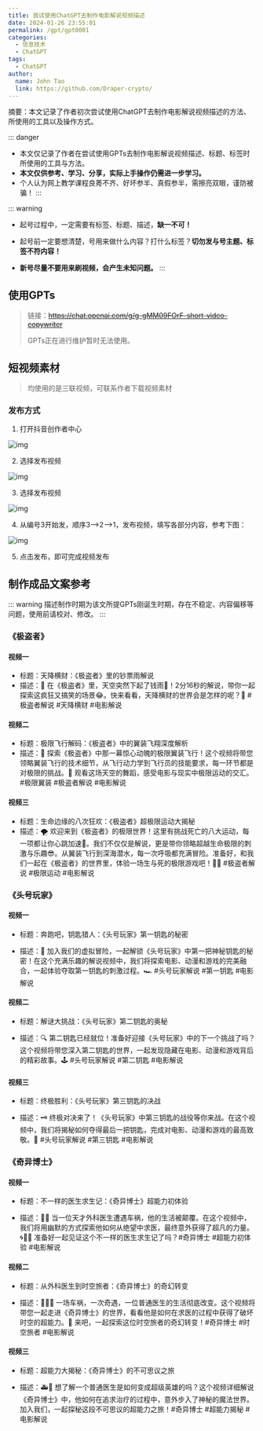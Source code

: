 ```yaml
---
title: 尝试使用ChatGPT去制作电影解说视频描述
date: 2024-01-26 23:55:01
permalink: /gpt/gpt0001
categories: 
  - 信息技术
  - ChatGPT
tags: 
  - ChatGPT
author: 
  name: John Tao
  link: https://github.com/Draper-crypto/
---
```

摘要：本文记录了作者初次尝试使用ChatGPT去制作电影解说视频描述的方法、所使用的工具以及操作方式。

<!-- more -->



::: danger

- 本文仅记录了作者在尝试使用GPTs去制作电影解说视频描述、标题、标签时所使用的工具与方法。
- **本文仅供参考、学习、分享，实际上手操作仍需进一步学习。**
- 个人认为网上教学课程良莠不齐、好坏参半、真假参半，需擦亮双眼，谨防被骗！
:::



::: warning

- 起号过程中，一定需要有标签、标题、描述，**缺一不可！**

- 起号前一定要想清楚，号用来做什么内容？打什么标签？**切勿发与号主题、标签不符内容！**

- **新号尽量不要用来刷视频，会产生未知问题。**
:::

## 使用GPTs

> 链接：~~https://chat.openai.com/g/g-gMM09FOrF-short-video-copywriter~~
>
> GPTs正在进行维护暂时无法使用。

## 短视频素材

> 均使用的是三联视频，可联系作者下载视频素材

### 发布方式

1. 打开抖音创作者中心

![img](https://typora-img-1301299232.cos.ap-shanghai.myqcloud.com/img2/202401262358973.png)

2. 选择发布视频

![img](https://typora-img-1301299232.cos.ap-shanghai.myqcloud.com/img2/202401262358297.png)

3. 选择发布视频

![img](https://typora-img-1301299232.cos.ap-shanghai.myqcloud.com/img2/202401262358125.png)

4. 从编号3开始发，顺序3—>2—>1，发布视频，填写各部分内容，参考下图：

![img](https://typora-img-1301299232.cos.ap-shanghai.myqcloud.com/img2/202401262358049.png)

5. 点击发布，即可完成视频发布

## 制作成品文案参考

::: warning
描述制作时期为该文所提GPTs刚诞生时期，存在不稳定、内容偏移等问题，使用前请校对、修改。
:::


### 《极盗者》

#### 视频一

- 标题：天降横财：《极盗者》里的钞票雨解说
- 描述：🌟 在《极盗者》里，天空突然下起了钱雨💸！2分16秒的解说，带你一起探索这疯狂又搞笑的场景😂。快来看看，天降横财的世界会是怎样的呢？👀 #极盗者解说 #天降横财 #电影解说

#### 视频二

- 标题：极限飞行解码：《极盗者》中的翼装飞翔深度解析
- 描述：🚀 探索《极盗者》中那一幕惊心动魄的极限翼装飞行！这个视频将带您领略翼装飞行的技术细节，从飞行动力学到飞行员的技能要求，每一环节都是对极限的挑战。🦅 观看这场天空的舞蹈，感受电影与现实中极限运动的交汇。#极限翼装 #极盗者解说 #电影解说

#### 视频三

- 标题：生命边缘的八次狂欢：《极盗者》超极限运动大揭秘
- 描述：🌪️ 欢迎来到《极盗者》的极限世界！这里有挑战死亡的八大运动，每一项都让你心跳加速💓。我们不仅仅是解说，更是带你领略超越生命极限的刺激与乐趣😎。从翼装飞行到深海潜水，每一次呼吸都充满冒险。准备好，和我们一起在《极盗者》的世界里，体验一场生与死的极限游戏吧！🏄‍♂️ #极盗者解说 #极限运动 #电影解说



### 《头号玩家》

#### 视频一

- 标题：奔跑吧，钥匙猎人：《头号玩家》第一钥匙的秘密

- 描述：🔑 加入我们的虚拟冒险，一起解锁《头号玩家》中第一把神秘钥匙的秘密！在这个充满乐趣的解说视频中，我们将探索电影、动漫和游戏的完美融合，一起体验夺取第一钥匙的刺激过程。🏎️ #头号玩家解说 #第一钥匙 #电影解说

#### **视频二**

- 标题：解谜大挑战：《头号玩家》第二钥匙的奥秘

- 描述：🔍 第二钥匙已经就位！准备好迎接《头号玩家》中的下一个挑战了吗？这个视频将带您深入第二钥匙的世界，一起发现隐藏在电影、动漫和游戏背后的精彩故事。🕹️ #头号玩家解说 #第二钥匙 #电影解说

#### **视频三**

- 标题：终极胜利：《头号玩家》第三钥匙的决战

- 描述：🗝️ 终极对决来了！《头号玩家》中第三钥匙的战役等你来战。在这个视频中，我们将揭秘如何夺得最后一把钥匙，完成对电影、动漫和游戏的最高致敬。🌟 #头号玩家解说 #第三钥匙 #电影解说

### 《奇异博士》

#### **视频一**

- 标题：不一样的医生求生记：《奇异博士》超能力初体验

- 描述：🚗💥 当一位天才外科医生遭遇车祸，他的生活被颠覆。在这个视频中，我们将用幽默的方式探索他如何从绝望中求医，最终意外获得了超凡的力量。🌀🧙‍♂️ 准备好一起见证这个不一样的医生求生记了吗？#奇异博士 #超能力初体验 #电影解说

#### **视频二**

- 标题：从外科医生到时空旅者：《奇异博士》的奇幻转变

- 描述：👨‍⚕️🌀 一场车祸，一次奇遇，一位普通医生的生活彻底改变。这个视频将带您一起走进《奇异博士》的世界，看看他是如何在求医的过程中获得了破坏时空的超能力。🌌 来吧，一起探索这位时空旅者的奇幻转变！#奇异博士 #时空旅者 #电影解说

#### **视频三**

- 标题：超能力大揭秘：《奇异博士》的不可思议之旅

- 描述：🚑🔮 想了解一个普通医生是如何变成超级英雄的吗？这个视频详细解说《奇异博士》中，他如何在追求治疗的过程中，意外步入了神秘的魔法世界。加入我们，一起探秘这段不可思议的超能力之旅！#奇异博士 #超能力揭秘 #电影解说

 
